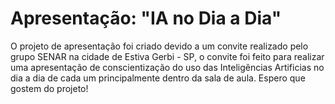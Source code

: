# Apresentação: "IA no Dia a Dia"
O projeto de apresentação foi criado devido a um convite realizado pelo grupo SENAR na cidade de Estiva Gerbi - SP, o convite foi feito para realizar uma apresentação de conscientização do uso das Inteligências Artificias no dia a dia de cada um principalmente dentro da sala de aula. Espero que gostem do projeto! 
